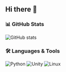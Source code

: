 ## Hi there 👋

### 📊 GitHub Stats
![GitHub stats](https://github-readme-stats.vercel.app/api?username=Akinara666&show_icons=true&theme=tokyonight)

### 🛠️ Languages & Tools
![Python](https://img.shields.io/badge/Python-3670A0?style=for-the-badge&logo=python&logoColor=ffdd54)
![Unity](https://img.shields.io/badge/Unity-100000?style=for-the-badge&logo=unity&logoColor=white)
![Linux](https://img.shields.io/badge/Linux-FCC624?style=for-the-badge&logo=linux&logoColor=black)
